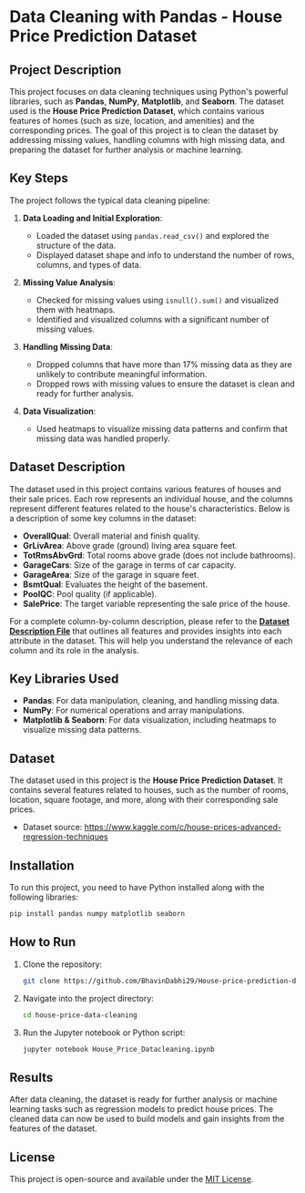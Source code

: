 # Data Cleaning with Pandas - House Price Prediction Dataset

## Project Description

This project focuses on data cleaning techniques using Python's powerful libraries, such as **Pandas**, **NumPy**, **Matplotlib**, and **Seaborn**. The dataset used is the **House Price Prediction Dataset**, which contains various features of homes (such as size, location, and amenities) and the corresponding prices. The goal of this project is to clean the dataset by addressing missing values, handling columns with high missing data, and preparing the dataset for further analysis or machine learning.

## Key Steps

The project follows the typical data cleaning pipeline:

1. **Data Loading and Initial Exploration**:
   - Loaded the dataset using `pandas.read_csv()` and explored the structure of the data.
   - Displayed dataset shape and info to understand the number of rows, columns, and types of data.

2. **Missing Value Analysis**:
   - Checked for missing values using `isnull().sum()` and visualized them with heatmaps.
   - Identified and visualized columns with a significant number of missing values.

3. **Handling Missing Data**:
   - Dropped columns that have more than 17% missing data as they are unlikely to contribute meaningful information.
   - Dropped rows with missing values to ensure the dataset is clean and ready for further analysis.

4. **Data Visualization**:
   - Used heatmaps to visualize missing data patterns and confirm that missing data was handled properly.

## Dataset Description

The dataset used in this project contains various features of houses and their sale prices. Each row represents an individual house, and the columns represent different features related to the house's characteristics. Below is a description of some key columns in the dataset:

- **OverallQual**: Overall material and finish quality.
- **GrLivArea**: Above grade (ground) living area square feet.
- **TotRmsAbvGrd**: Total rooms above grade (does not include bathrooms).
- **GarageCars**: Size of the garage in terms of car capacity.
- **GarageArea**: Size of the garage in square feet.
- **BsmtQual**: Evaluates the height of the basement.
- **PoolQC**: Pool quality (if applicable).
- **SalePrice**: The target variable representing the sale price of the house.

For a complete column-by-column description, please refer to the **[Dataset Description File](dataset_description.csv)** that outlines all features and provides insights into each attribute in the dataset. This will help you understand the relevance of each column and its role in the analysis.

## Key Libraries Used

- **Pandas**: For data manipulation, cleaning, and handling missing data.
- **NumPy**: For numerical operations and array manipulations.
- **Matplotlib & Seaborn**: For data visualization, including heatmaps to visualize missing data patterns.

## Dataset

The dataset used in this project is the **House Price Prediction Dataset**. It contains several features related to houses, such as the number of rooms, location, square footage, and more, along with their corresponding sale prices.

- Dataset source: https://www.kaggle.com/c/house-prices-advanced-regression-techniques

## Installation

To run this project, you need to have Python installed along with the following libraries:

```bash
pip install pandas numpy matplotlib seaborn
```

## How to Run

1. Clone the repository:

   ```bash
   git clone https://github.com/BhavinDabhi29/House-price-prediction-data-cleaning.git
   ```

2. Navigate into the project directory:

   ```bash
   cd house-price-data-cleaning
   ```

3. Run the Jupyter notebook or Python script:

   ```bash
   jupyter notebook House_Price_Datacleaning.ipynb
   ```

## Results

After data cleaning, the dataset is ready for further analysis or machine learning tasks such as regression models to predict house prices. The cleaned data can now be used to build models and gain insights from the features of the dataset.

## License

This project is open-source and available under the [MIT License](LICENSE).
